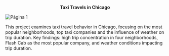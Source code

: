 
<p align="center"><b>Taxi Travels in Chicago</b></p>

![Página 1](Ensayo_Github/Presentación_sprint_10_page-0001.jpg)

This project examines taxi travel behavior in Chicago, focusing on the most popular neighborhoods, top taxi companies and the influence of weather on trip duration. Key findings: high trip concentration in four neighborhoods, Flash Cab as the most popular company, and weather conditions impacting trip duration.

